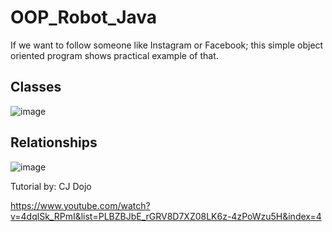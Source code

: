 # OOP_Robot_Java

If we want to follow someone like Instagram or Facebook; this simple object oriented program shows practical example of that.

## Classes
![image](https://user-images.githubusercontent.com/67779237/124841390-bad89300-df52-11eb-80a7-fdc3465c04ee.png)

## Relationships

![image](https://user-images.githubusercontent.com/67779237/124861411-259cc500-df79-11eb-94e9-059882d4521e.png)

Tutorial by: CJ Dojo

https://www.youtube.com/watch?v=4dqlSk_RPmI&list=PLBZBJbE_rGRV8D7XZ08LK6z-4zPoWzu5H&index=4
